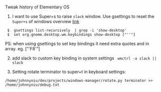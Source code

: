 Tweak history of Elementary OS
1. I want to use Super+s to raise `slack` window. Use gsettings to reset the `Super+s` of windows overview [link](https://elementaryos.stackexchange.com/questions/184/how-can-i-reset-keyboard-shortcuts)
```
 $  gsettings list-recursively  | grep -i 'show-desktop'
 $  set org.gnome.desktop.wm.keybindings show-desktop ["''"]

 ```
PS: when using gsettings to set key bindings it need extra quotes and in array. eg. ["'<Alt>F8'"] 

2. add slack to custom key binding in system settings
``` wmctrl -a slack || slack```

3. Setting rotate terminator to super+t in keyboard settings:

```/home/johnnyniu/dev/projects/windows-manager/rotate.py terminator >> /home/johnnyniu/debug.txt```